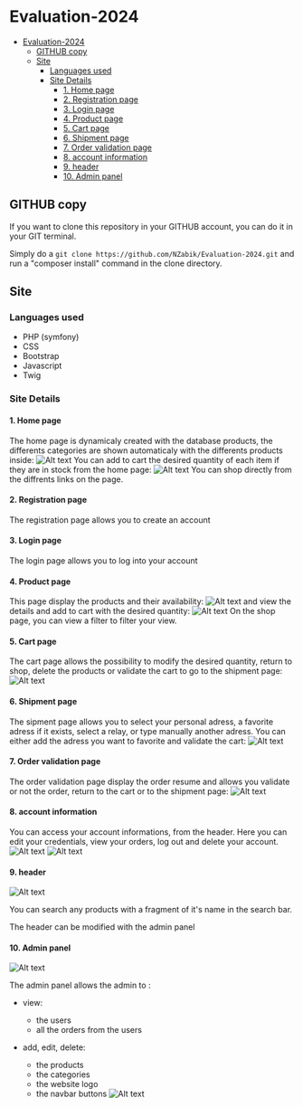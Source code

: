 # Evaluation-2024

- [Evaluation-2024](#evaluation-2024)
  - [GITHUB copy](#github-copy)
  - [Site](#site)
    - [Languages used](#languages-used)
    - [Site Details](#site-details)
      - [1. Home page](#1-home-page)
      - [2. Registration page](#2-registration-page)
      - [3. Login page](#3-login-page)
      - [4. Product page](#4-product-page)
      - [5. Cart page](#5-cart-page)
      - [6. Shipment page](#6-shipment-page)
      - [7. Order validation page](#7-order-validation-page)
      - [8. account information](#8-account-information)
      - [9. header](#9-header)
      - [10. Admin panel](#10-admin-panel)

## GITHUB copy
If you want to clone this repository in your GITHUB account, you can do it in your GIT terminal.

Simply do a ```git clone https://github.com/NZabik/Evaluation-2024.git```
and run a "composer install" command in the clone directory.

## Site

### Languages used
- PHP (symfony)
- CSS
- Bootstrap
- Javascript
- Twig

### Site Details

#### 1. Home page

The home page is dynamicaly created with the database products, the differents categories are shown automaticaly with the differents products inside:
![Alt text](<Capture d'écran 2024-01-16 113301.png>)
You can add to cart the desired quantity of each item if they are in stock from the home page:
![Alt text](<Capture d'écran 2024-01-16 113643.png>)
You can shop directly from the diffrents links on the page.

#### 2. Registration page

The registration page allows you to create an account

#### 3. Login page

The login page allows you to log into your account

#### 4. Product page

This page display the products and their availability:
![Alt text](<Capture d'écran 2024-01-16 113923.png>)
and view the details and add to cart with the desired quantity:
![Alt text](<Capture d'écran 2024-01-16 114015.png>)
On the shop page, you can view a filter to filter your view.

#### 5. Cart page

The cart page allows the possibility to modify the desired quantity, return to shop, delete the products or validate the cart to go to the shipment page:
![Alt text](<Capture d'écran 2024-01-16 114305.png>)

#### 6. Shipment page

The sipment page allows you to select your personal adress, a favorite adress if it exists, select a relay, or type manually another adress.
You can either add the adress you want to favorite and validate the cart:
![Alt text](<Capture d'écran 2024-01-16 111806.png>)

#### 7. Order validation page

The order validation page display the order resume and allows you validate or not the order, return to the cart or to the shipment page:
![Alt text](<Capture d'écran 2024-01-16 115018.png>)

#### 8. account information

You can access your account informations, from the header.
Here you can edit your credentials, view your orders, log out and delete your account.
![Alt text](<Capture d'écran 2024-01-16 115819.png>)
![Alt text](<Capture d'écran 2024-01-16 115913.png>)

#### 9. header

![Alt text](<Capture d'écran 2024-01-16 115951.png>)

You can search any products with a fragment of it's name in the search bar.

The header can be modified with the admin panel

#### 10. Admin panel

![Alt text](<Capture d'écran 2024-01-16 131138.png>)

The admin panel allows the admin to :
- view:
    - the users
    - all the orders from the users

- add, edit, delete:
    - the products
    - the categories
    - the website logo
    - the navbar buttons
 ![Alt text](<Capture d'écran 2024-01-16 131423.png>)


